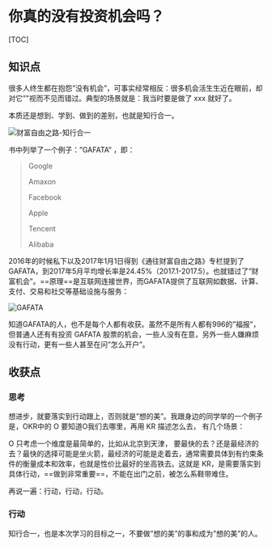 # 你真的没有投资机会吗？

[TOC]

## 知识点

很多人终生都在抱怨”没有机会”，可事实经常相反：很多机会活生生近在眼前，却对它”"视而不见而错过。典型的场景就是：我当时要是做了 xxx 就好了。

本质还是想到、学到、做到的差别，也就是知行合一。

![财富自由之路-知行合一](/Users/baidu/Downloads/画图-all/财富自由之路-知行合一.png)

书中列举了一个例子：”GAFATA” ，即：

> Google
>
> Amaxon
>
> Facebook
>
> Apple
>
> Tencent
>
> Alibaba

2016年的时候私下以及2017年1月1日得到《通往财富自由之路》专栏提到了GAFATA，到2017年5月平均增长率是24.45%（2017.1-2017.5）。也就错过了”财富机会”。==原理==是互联网连接世界，而GAFATA提供了互联网如数据、计算、支付、交易和社交等基础设施与服务：

![GAFATA](/Users/baidu/Downloads/画图-all/GAFATA.png)

知道GAFATA的人，也不是每个人都有收获。虽然不是所有人都有996的”福报”，但普通人还有有投资 GAFATA 股票的机会，一些人没有在意，另外一些人嫌麻烦没有行动，更有一些人甚至在问”怎么开户”。

## 收获点

### 思考

想进步，就要落实到行动跟上，否则就是”想的美”。我跟身边的同学举的一个例子是，OKR中的 O 要知道O我们去哪里，再用 KR 描述怎么去， 有几个场景：

O 只考虑一个维度是最简单的，比如从北京到天津， 要最快的去？还是最经济的去？最快的选择可能是坐火箭，最经济的可能是走着去，通常需要具体到有约束条件的衡量成本和效率，也就是性价比最好的坐高铁去。这就是 KR，是需要落实到具体行动，==做到非常重要==，不能在出门之前，被怎么系鞋带难住。

再说一遍：行动，行动，行动。

### 行动

知行合一，也是本次学习的目标之一，不要做”想的美”的事和成为”想的美”的人。